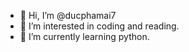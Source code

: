 - 👋 Hi, I’m @ducphamai7
- 👀 I’m interested in coding and reading.
- 🌱 I’m currently learning python.

<!---
ducphamai7/ducphamai7 is a ✨ special ✨ repository because its `README.md` (this file) appears on your GitHub profile.
You can click the Preview link to take a look at your changes.
--->

